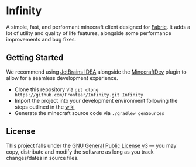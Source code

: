 # Infinity
A simple, fast, and performant minecraft client designed for [Fabric](https://https://fabricmc.net/). It adds a lot of utility and quality of life features, alongside some performance improvements and bug fixes.

## Getting Started
We recommend using [JetBrains IDEA](https://www.jetbrains.com/idea/) alongside the [MinecraftDev](https://github.com/minecraft-dev/MinecraftDev) plugin to allow for a seamless development experience.

- Clone this repository via `git clone https://github.com/Frontear/Infinity.git Infinity`
- Import the project into your development environment following the steps outlined in the [wiki](https://fabricmc.net/wiki/tutorial:setup)
- Generate the minecraft source code via `./gradlew genSources`

## License
This project falls under the [GNU General Public License v3](https://tldrlegal.com/license/gnu-general-public-license-v3-(gpl-3)) &#8212; you may copy, distribute and modify the software as long as you track changes/dates in source files.